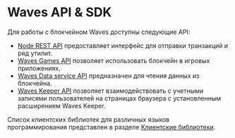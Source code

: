 # Waves API & SDK

Для работы с блокчейном Waves доступны следующие API:

* [Node REST API](/en/waves-node/node-api/) предоставляет интерфейс для отправки транзакций и ряд утилит.
* [Waves Games API](/en/building-apps/waves-api-and-sdk/waves-gaming-api/) позволяет использовать блокчейн в игровых приложениях.
* [Waves Data service API](/en/building-apps/waves-api-and-sdk/waves-data-service-api) предназначен для чтения данных из блокчейна.
* [Waves Keeper API](/ru/ecosystem/waves-keeper/waves-keeper-api) позволяет взаимодействовать с учетными записями пользователей на страницах браузера с установленным расширением Waves Keeper.

Список клиентских библиотек для различных языков программирования представлен в разделе [Клиентские библиотеки](/ru/building-apps/waves-api-and-sdk/client-libraries/).
